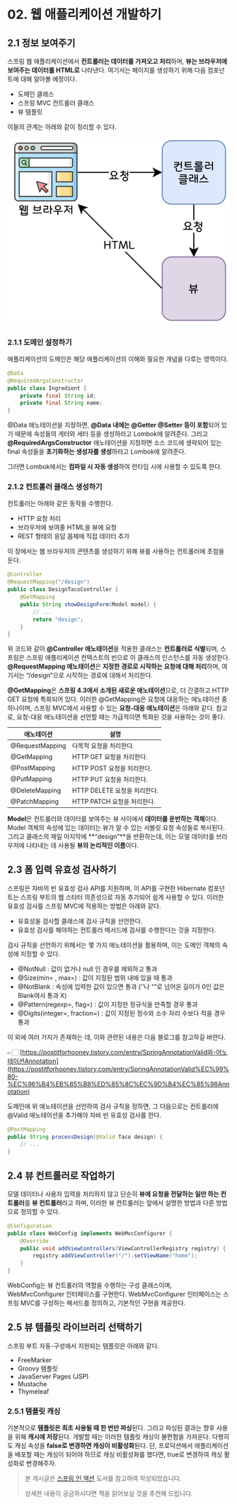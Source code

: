 # 02. 웹 애플리케이션 개발하기

## 2.1 정보 보여주기

스프링 웹 애플리케이션에서 **컨트롤러는 데이터를 가져오고 처리**하며, **뷰는 브라우저에 보여주는 데이터를 HTML로** 나타낸다. 여기서는 페이지를 생성하기 위해 다음 컴포넌트에 대해 알아볼 예정이다.

- 도메인 클래스
- 스프링 MVC 컨트롤러 클래스
- 뷰 템플릿

이들의 관계는 아래와 같이 정리할 수 있다.

![](../.vuepress/public/images/springInAction/02-01.png)

### 2.1.1 도메인 설정하기

애플리케이션의 도메인은 해당 애플리케이션의 이해와 필요한 개념을 다루는 영역이다.

```java
@Data
@RequiredArgsConstructor
public class Ingredient {
	private final String id;
	private final String name;
}
```

@Data 애노테이션을 지정하면, **@Data 내에는 @Getter @Setter 등이 포함**되어 있기 때문에 속성들의 게터와 세터 등을 생성하라고 Lombok에 알려준다. 그리고 **@RequiredArgsConstructor** 애노테이션을 지정하면 소스 코드에 생략되어 있는 final 속성들을 **초기화하는 생성자를 생성**하라고 Lombok에 알려준다.

그러면 Lombok에서는 **컴파일 시 자동 생성**하여 런타임 시에 사용할 수 있도록 한다.

### 2.1.2 컨트롤러 클래스 생성하기

컨트롤러는 아래와 같은 동작을 수행한다.

- HTTP 요청 처리
- 브라우저에 보여줄 HTML을 뷰에 요청
- REST 형태의 응답 몸체에 직접 데이터 추가

이 장에서는 웹 브라우저의 콘텐츠를 생성하기 위해 뷰를 사용하는 컨트롤러에 초점을 둔다.

```java
@Controller
@RequestMapping("/design")
public class DesignTacoController {
	@GetMapping
	public String showDesignForm(Model model) {
		// ...
		return "design";
	}
}
```

위 코드와 같이 **@Controller 애노테이션**을 적용한 클래스는 **컨트롤러로 식별**되며, 스프링은 스프링 애플리케이션 컨텍스트의 빈으로 이 클래스의 인스턴스를 자동 생성한다. **@RequestMapping 애노테이션**은 **지정한 경로로 시작하는 요청에 대해 처리**하며, 여기서는 “/design”으로 시작하는 경로에 대해서 처리한다.

**@GetMapping**은 **스프링 4.3에서 소개된 새로운 애노테이션**으로, 더 간결하고 HTTP GET 요청에 특화되어 있다. 이러한 @GetMapping은 요청에 대응하는 애노테이션 중 하나이며, 스프링 MVC에서 사용할 수 있는 **요청-대응 애노테이션**은 아래와 같다. 참고로, 요청-대응 애노테이션을 선언할 때는 가급적이면 특화된 것을 사용하는 것이 좋다.

| 애노테이션 | 설명 |
| --- | --- |
| @RequestMapping | 다목적 요청을 처리한다. |
| @GetMapping | HTTP GET 요청을 처리한다. |
| @PostMapping | HTTP POST 요청을 처리한다. |
| @PutMapping | HTTP PUT 요청을 처리한다. |
| @DeleteMapping | HTTP DELETE 요청을 처리한다. |
| @PatchMapping | HTTP PATCH 요청을 처리한다. |

**Model**은 컨트롤러와 데이터를 보여주는 뷰 사이에서 **데이터를 운반하는 객체**이다. Model 객체의 속성에 있는 데이터는 뷰가 알 수 있는 서블릿 요청 속성들로 복사된다. 그리고 클래스의 제일 마지막에 **“design”**을 반환하는데, 이는 모델 데이터를 브라우저에 나타내는 데 사용될 **뷰의 논리적인 이름**이다.

## 2.3 폼 입력 유효성 검사하기

스프링은 자바의 빈 유효성 검사 API를 지원하며, 이 API를 구현한 Hibernate 컴포넌트는 스프링 부트의 웹 스타터 의존성으로 자동 추가되어 쉽게 사용할 수 있다. 이러한 유효성 검사를 스프링 MVC에 적용하는 방법은 아래와 같다.

- 유효성을 검사할 클래스에 검사 규칙을 선언한다.
- 유효성 검사를 해야하는 컨트롤러 메서드에 검사를 수행한다는 것을 지정한다.

검사 규칙을 선언하기 위해서는 몇 가지 애노테이션을 활용하며, 이는 도메인 객체의 속성에 지정할 수 있다.

- @NotNull : 값이 없거나 null 인 경우를 제외하고 통과
- @Size(min= , max=) : 값이 지정된 범위 내에 있을 때 통과
- @NotBlank : 속성에 입력한 값이 있으면 통과 (’’나 “”로 넘어온 길이가 0인 값은 Blank여서 통과 X)
- @Pattern(regexp=, flag=) : 값이 지정한 정규식을 만족할 경우 통과
- @Digits(integer=, fraction=) : 값이 지정된 정수와 소수 자리 수보다 적을 경우 통과

이 외에 여러 가지가 존재하는 데, 이와 관련된 내용은 다음 블로그를 참고하길 바란다.

👉🏻 [https://postitforhooney.tistory.com/entry/SpringAnnotationValid와-어노테이션Annotation](https://postitforhooney.tistory.com/entry/SpringAnnotationValid%EC%99%80-%EC%96%B4%EB%85%B8%ED%85%8C%EC%9D%B4%EC%85%98Annotation)

도메인에 위 애노테이션을 선언하여 검사 규칙을 정하면, 그 다음으로는 컨트롤러에 @Valid 애노테이션을 추가해야 자바 빈 유효성 검사를 한다.

```java
@PostMapping
public String processDesign(@Valid Taco design) {
	// ...
}
```

## 2.4 뷰 컨트롤러로 작업하기

모델 데이터나 사용자 입력을 처리하지 않고 단순히 **뷰에 요청을 전달하는 일만 하는 컨트롤러**를 **뷰 컨트롤러**라고 하며, 이러한 뷰 컨트롤러는 앞에서 설명한 방법과 다른 방법으로 정의할 수 있다.

```java
@Configuration
public class WebConfig implements WebMvcConfigurer {
	@Override
	public void addViewControllers(ViewControllerRegistry registry) {
		registry.addViewController("/").setViewName("home");
	}
}
```

WebConfig는 뷰 컨트롤러의 역할을 수행하는 구성 클래스이며, WebMvcConfigurer 인터페이스를 구현한다. WebMvcConfigurer 인터페이스는 스프링 MVC를 구성하는 메서드를 정의하고, 기본적인 구현을 제공한다.

## 2.5 뷰 템플릿 라이브러리 선택하기

스프링 부트 자동-구성에서 지원되는 템플릿은 아래와 같다.

- FreeMarker
- Groovy 템플릿
- JavaServer Pages (JSP)
- Mustache
- Thymeleaf

### 2.5.1 템플릿 캐싱

기본적으로 **템플릿은 최초 사용될 때 한 번만 파싱**된다. 그리고 파싱된 결과는 향후 사용을 위해 **캐시에 저장**된다. 개발할 때는 이러한 템플릿 캐싱이 불편함을 가져온다. 다행히도 캐싱 속성을 **false로 변경하면 캐싱이 비활성화**된다. 단, 프로덕션에서 애플리케이션을 배포할 때는 캐싱이 되어야 하므로 캐싱 비활성화를 했다면, true로 변경하여 캐싱 활성화로 변경해주자.

> 본 게시글은 [스프링 인 액션](https://product.kyobobook.co.kr/detail/S000001942493) 도서를 참고하여 작성되었습니다.
>
>
> 상세한 내용이 궁금하시다면 책을 읽어보실 것을 추천해 드립니다.
>